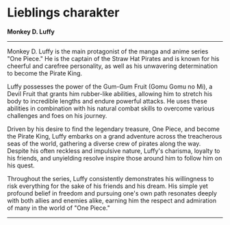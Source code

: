 # Lieblings charakter
**Monkey D. Luffy**

---

Monkey D. Luffy is the main protagonist of the manga and anime series "One Piece." He is the captain of the Straw Hat Pirates and is known for his cheerful and carefree personality, as well as his unwavering determination to become the Pirate King.

Luffy possesses the power of the Gum-Gum Fruit (Gomu Gomu no Mi), a Devil Fruit that grants him rubber-like abilities, allowing him to stretch his body to incredible lengths and endure powerful attacks. He uses these abilities in combination with his natural combat skills to overcome various challenges and foes on his journey.

Driven by his desire to find the legendary treasure, One Piece, and become the Pirate King, Luffy embarks on a grand adventure across the treacherous seas of the world, gathering a diverse crew of pirates along the way. Despite his often reckless and impulsive nature, Luffy's charisma, loyalty to his friends, and unyielding resolve inspire those around him to follow him on his quest.

Throughout the series, Luffy consistently demonstrates his willingness to risk everything for the sake of his friends and his dream. His simple yet profound belief in freedom and pursuing one's own path resonates deeply with both allies and enemies alike, earning him the respect and admiration of many in the world of "One Piece."

---

